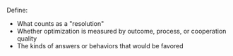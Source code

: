 Define:

- What counts as a "resolution"
- Whether optimization is measured by outcome, process, or cooperation quality
- The kinds of answers or behaviors that would be favored